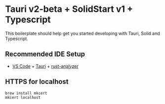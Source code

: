 # Tauri v2-beta + SolidStart v1 + Typescript

This boilerplate should help get you started developing with Tauri, Solid and Typescript.

## Recommended IDE Setup

- [VS Code](https://code.visualstudio.com/) + [Tauri](https://marketplace.visualstudio.com/items?itemName=tauri-apps.tauri-vscode) + [rust-analyzer](https://marketplace.visualstudio.com/items?itemName=rust-lang.rust-analyzer)


## HTTPS for localhost

```sh
brew install mkcert
mkcert localhost
```
